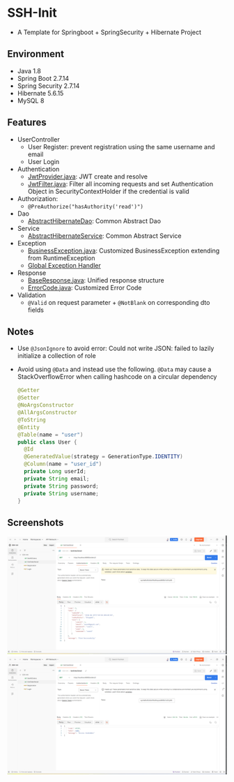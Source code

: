 # SSH-Init

- A Template for Springboot + SpringSecurity + Hibernate Project

## Environment

- Java 1.8
- Spring Boot 2.7.14
- Spring Security 2.7.14
- Hibernate 5.6.15
- MySQL 8

## Features

- UserController
  - User Register: prevent registration using the same username and email
  - User Login
- Authentication
  - [JwtProvider.java](src%2Fmain%2Fjava%2Fcom%2Fexample%2FSSH_Init%2Fsecurity%2FJwtProvider.java): JWT create and
    resolve
  - [JwtFilter.java](src%2Fmain%2Fjava%2Fcom%2Fexample%2FSSH_Init%2Fsecurity%2FJwtFilter.java): Filter all incoming
    requests and set Authentication Object in SecurityContextHolder if the credential is valid
- Authorization:
  - `@PreAuthorize("hasAuthority('read')")`
- Dao
  - [AbstractHibernateDao](src%2Fmain%2Fjava%2Fcom%2Fexample%2FSSH_Init%2Fdao%2FAbstractHibernateDao.java): Common
    Abstract Dao
- Service
  - [AbstractHibernateService](src%2Fmain%2Fjava%2Fcom%2Fexample%2FSSH_Init%2Fservice%2FAbstractHibernateService.java):
    Common Abstract Service
- Exception
  - [BusinessException.java](src%2Fmain%2Fjava%2Fcom%2Fexample%2FSSH_Init%2Fexception%2FBusinessException.java):
    Customized BusinessException extending from RuntimeException
  - [Global Exception Handler](src%2Fmain%2Fjava%2Fcom%2Fexample%2FSSH_Init%2Fexception%2FMyExceptionHandler.java)
- Response
  - [BaseResponse.java](src%2Fmain%2Fjava%2Fcom%2Fexample%2FSSH_Init%2Fdto%2FBaseResponse.java): Unified response
    structure
  - [ErrorCode.java](src%2Fmain%2Fjava%2Fcom%2Fexample%2FSSH_Init%2Fdto%2FErrorCode.java): Customized Error Code
- Validation
  - `@Valid` on request parameter + `@NotBlank` on corresponding dto fields

## Notes

- Use `@JsonIgnore` to avoid error: Could not write JSON: failed to lazily initialize a collection of role
- Avoid using `@Data` and instead use the following. `@Data` may cause a StackOverflowError when calling hashcode on a
  circular dependency

  ```java
  @Getter
  @Setter
  @NoArgsConstructor
  @AllArgsConstructor
  @ToString
  @Entity
  @Table(name = "user")
  public class User {
    @Id
    @GeneratedValue(strategy = GenerationType.IDENTITY)
    @Column(name = "user_id")
    private Long userId;
    private String email;
    private String password;
    private String username;
  }
  ```

## Screenshots

![Authorized_Result.png](assets/Authorized_Result.png)
![Unauthorized_Result.png](assets/Unauthorized_Result.png)
